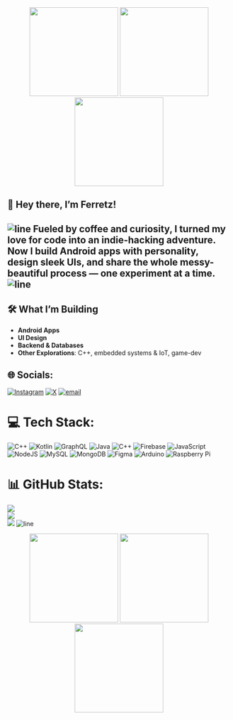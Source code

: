 <div align="center">
  <img src="https://user-images.githubusercontent.com/74038190/213866269-5d00981c-7c98-46d7-8a8e-16f462f15227.gif" width="200" />
  <img src="https://user-images.githubusercontent.com/74038190/213866269-5d00981c-7c98-46d7-8a8e-16f462f15227.gif" width="200" />
  <img src="https://user-images.githubusercontent.com/74038190/213866269-5d00981c-7c98-46d7-8a8e-16f462f15227.gif" width="200" />
</div>

## 👋 Hey there, I’m **Ferretz**!
![line](https://user-images.githubusercontent.com/74038190/212284100-561aa473-3905-4a80-b561-0d28506553ee.gif)
Fueled by coffee and curiosity, I turned my love for code into an indie-hacking adventure. Now I build Android apps with personality, design sleek UIs, and share the whole messy-beautiful process — one experiment at a time.  
![line](https://user-images.githubusercontent.com/74038190/212284100-561aa473-3905-4a80-b561-0d28506553ee.gif)
---

## 🛠️ What I’m Building
- **Android Apps**
- **UI Design**
- **Backend & Databases**
- **Other Explorations**: C++, embedded systems & IoT, game-dev  


## 🌐 Socials:
[![Instagram](https://img.shields.io/badge/Instagram-%23E4405F.svg?logo=Instagram&logoColor=white)](https://instagram.com/ferretzlab) [![X](https://img.shields.io/badge/X-black.svg?logo=X&logoColor=white)](https://x.com/ferretzlab) [![email](https://img.shields.io/badge/Email-D14836?logo=gmail&logoColor=white)](mailto:ferretzlab@gmail.com) 

# 💻 Tech Stack:
![C++](https://img.shields.io/badge/c++-%2300599C.svg?style=for-the-badge&logo=c%2B%2B&logoColor=white) ![Kotlin](https://img.shields.io/badge/kotlin-%237F52FF.svg?style=for-the-badge&logo=kotlin&logoColor=white) ![GraphQL](https://img.shields.io/badge/-GraphQL-E10098?style=for-the-badge&logo=graphql&logoColor=white) ![Java](https://img.shields.io/badge/java-%23ED8B00.svg?style=for-the-badge&logo=openjdk&logoColor=white) ![C++](https://img.shields.io/badge/c++-%2300599C.svg?style=for-the-badge&logo=c%2B%2B&logoColor=white) ![Firebase](https://img.shields.io/badge/firebase-%23039BE5.svg?style=for-the-badge&logo=firebase) ![JavaScript](https://img.shields.io/badge/javascript-%23323330.svg?style=for-the-badge&logo=javascript&logoColor=%23F7DF1E) ![NodeJS](https://img.shields.io/badge/node.js-6DA55F?style=for-the-badge&logo=node.js&logoColor=white) ![MySQL](https://img.shields.io/badge/mysql-4479A1.svg?style=for-the-badge&logo=mysql&logoColor=white) ![MongoDB](https://img.shields.io/badge/MongoDB-%234ea94b.svg?style=for-the-badge&logo=mongodb&logoColor=white) ![Figma](https://img.shields.io/badge/figma-%23F24E1E.svg?style=for-the-badge&logo=figma&logoColor=white) ![Arduino](https://img.shields.io/badge/-Arduino-00979D?style=for-the-badge&logo=Arduino&logoColor=white) ![Raspberry Pi](https://img.shields.io/badge/-Raspberry_Pi-C51A4A?style=for-the-badge&logo=Raspberry-Pi)
# 📊 GitHub Stats:
![](https://github-readme-stats.vercel.app/api?username=ferretzlab&theme=great-gatsby&hide_border=true&include_all_commits=true&count_private=true)<br/>
![](https://nirzak-streak-stats.vercel.app/?user=ferretzlab&theme=great-gatsby&hide_border=true)<br/>
![](https://github-readme-stats.vercel.app/api/top-langs/?username=ferretzlab&theme=great-gatsby&hide_border=true&include_all_commits=true&count_private=true&layout=compact)
![line](https://user-images.githubusercontent.com/74038190/212284100-561aa473-3905-4a80-b561-0d28506553ee.gif)

<div align="center">
  <img src="https://user-images.githubusercontent.com/74038190/213866269-5d00981c-7c98-46d7-8a8e-16f462f15227.gif" width="200" />
  <img src="https://user-images.githubusercontent.com/74038190/213866269-5d00981c-7c98-46d7-8a8e-16f462f15227.gif" width="200" />
  <img src="https://user-images.githubusercontent.com/74038190/213866269-5d00981c-7c98-46d7-8a8e-16f462f15227.gif" width="200" />
</div>
